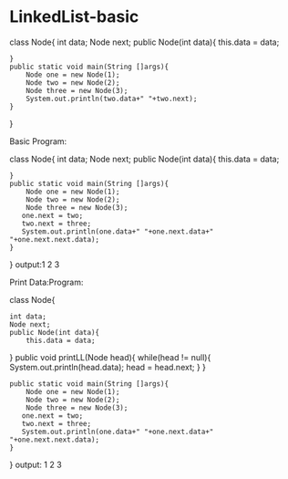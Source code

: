 # LinkedList-basic
class Node{
    int data;
    Node next;
    public Node(int data){
        this.data = data;
        
    }
    public static void main(String []args){
        Node one = new Node(1);
        Node two = new Node(2);
        Node three = new Node(3);
        System.out.println(two.data+" "+two.next);
    }
}

Basic Program:


class Node{
    int data;
    Node next;
    public Node(int data){
        this.data = data;
        
    }
    public static void main(String []args){
        Node one = new Node(1);
        Node two = new Node(2);
        Node three = new Node(3);
       one.next = two;
       two.next = three;
       System.out.println(one.data+" "+one.next.data+" "+one.next.next.data);
    }
}
output:1 2 3

Print Data:Program:

class Node{
 
    int data;
    Node next;
    public Node(int data){
        this.data = data;
        
    
}
public void printLL(Node head){
    while(head != null){
        System.out.println(head.data);
        head = head.next;
    }
}
    
    public static void main(String []args){
        Node one = new Node(1);
        Node two = new Node(2);
        Node three = new Node(3);
       one.next = two;
       two.next = three;
       System.out.println(one.data+" "+one.next.data+" "+one.next.next.data);
    }
}
output: 1 2 3

